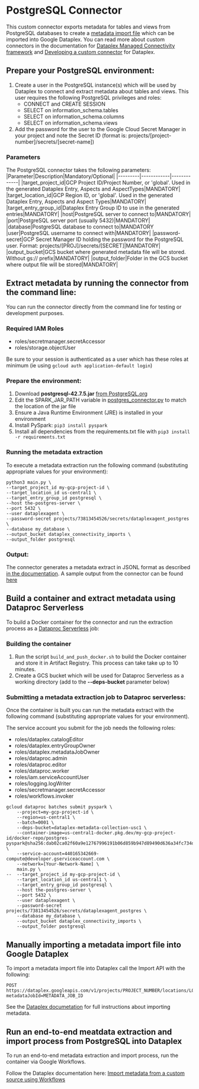 # PostgreSQL Connector

This custom connector exports metadata for tables and views from PostgreSQL databases to create a [metadata import file](https://cloud.google.com/dataplex/docs/import-metadata#components) which can be imported into Google Dataplex. 
You can read more about custom connectors in the documentation for [Dataplex Managed Connectivity framework](https://cloud.google.com/dataplex/docs/managed-connectivity-overview) and [Developing a custom connector](https://cloud.google.com/dataplex/docs/develop-custom-connector) for Dataplex.

## Prepare your PostgreSQL environment:

1. Create a user in the PostgreSQL instance(s) which will be used by Dataplex to connect and extract metadata about tables and views. This user requires the following PostgreSQL privileges and roles: 
    * CONNECT and CREATE SESSION
    * SELECT on information_schema.tables
    * SELECT on information_schema.columns
    * SELECT on information_schema.views
2. Add the password for the user to the Google Cloud Secret Manager in your project and note the Secret ID (format is: projects/[project-number]/secrets/[secret-name])

### Parameters
The PostgreSQL connector takes the following parameters:
|Parameter|Description|Mandatory/Optional|
|---------|------------|-------------|
|target_project_id|GCP Project ID/Project Number, or 'global'. Used in the generated Dataplex Entry, Aspects and AspectTypes|MANDATORY|
|target_location_id|GCP Region ID, or 'global'. Used in the generated Dataplex Entry, Aspects and Aspect Types|MANDATORY|
|target_entry_group_id|Dataplex Entry Group ID to use in the generated entries|MANDATORY|
|host|PostgreSQL server to connect to|MANDATORY|
|port|PostgreSQL server port (usually 5432)|MANDATORY|
|database|PostgreSQL database to connect to|MANDATORY
|user|PostgreSQL username to connect with|MANDATORY|
|password-secret|GCP Secret Manager ID holding the password for the PostgreSQL user. Format: projects/[PROJ]/secrets/[SECRET]|MANDATORY|
|output_bucket|GCS bucket where generated metadata file will be stored. Without gs:// prefix|MANDATORY|
|output_folder|Folder in the GCS bucket where output file will be stored|MANDATORY|

## Extract metadata by running the connector from the command line:

You can run the connector directly from the command line for testing or development purposes.

### Required IAM Roles
- roles/secretmanager.secretAccessor
- roles/storage.objectUser

Be sure to your session is authenticated as a user which has these roles at minimum (ie using ```gcloud auth application-default login```)

### Prepare the environment:
1. Download **postgresql-42.7.5.jar** [from PostgreSQL.org](https://jdbc.postgresql.org/download/)
2. Edit the SPARK_JAR_PATH variable in [postgres_connector.py](src/postgres_connector.py) to match the location of the jar file
3. Ensure a Java Runtime Environment (JRE) is installed in your environment
4. Install PySpark: `pip3 install pyspark`
5. Install all dependencies from the requirements.txt file with `pip3 install -r requirements.txt`

### Running the metadata extraction
To execute a metadata extraction run the following command (substituting appropriate values for your environment):

```shell 
python3 main.py \
--target_project_id my-gcp-project-id \
--target_location_id us-central1 \
--target_entry_group_id postgresql \
--host the-postgres-server \
--port 5432 \
--user dataplexagent \
--password-secret projects/73813454526/secrets/dataplexagent_postgres \
--database my_database \
--output_bucket dataplex_connectivity_imports \
--output_folder postgresql
```

### Output:
The connector generates a metadata extract in JSONL format as described [in the documentation](https://cloud.google.com/dataplex/docs/import-metadata#metadata-import-file). A sample output from the connector can be found [here](sample/postgres-output-dvdrental.jsonl)

## Build a container and extract metadata using Dataproc Serverless

To build a Docker container for the connector and run the extraction process as a [Dataproc Serverless](https://cloud.google.com/dataproc-serverless/docs) job:

### Building the container
1. Run the script ```build_and_push_docker.sh``` to build the Docker container and store it in Artifact Registry. This process can take take up to 10 minutes.
2. Create a GCS bucket which will be used for Dataproc Serverless as a working directory (add to the **--deps-bucket** parameter below)

### Submitting a metadata extraction job to Dataproc serverless:
Once the container is built you can run the metadata extract with the following command (substituting appropriate values for your environment). 

The service account you submit for the job needs the following roles:

- roles/dataplex.catalogEditor
- roles/dataplex.entryGroupOwner
- roles/dataplex.metadataJobOwner
- roles/dataproc.admin
- roles/dataproc.editor
- roles/dataproc.worker
- roles/iam.serviceAccountUser
- roles/logging.logWriter
- roles/secretmanager.secretAccessor
- roles/workflows.invoker


```shell
gcloud dataproc batches submit pyspark \
    --project=my-gcp-project-id \
    --region=us-central1 \
    --batch=0001 \
    --deps-bucket=dataplex-metadata-collection-usc1 \  
    --container-image=us-central1-docker.pkg.dev/my-gcp-project-id/docker-repo/postgres-pyspark@sha256:dab02ca02f60a9e12767996191b06d859b947d89490d636a34fc734d4a0b6d08 \
    --service-account=440165342669-compute@developer.gserviceaccount.com \
    --network=[Your-Network-Name] \
    main.py \
--  --target_project_id my-gcp-project-id \
    --target_location_id us-central1 \
    --target_entry_group_id postgresql \
    --host the-postgres-server \
    --port 5432 \
    --user dataplexagent \
    --password-secret projects/73813454526/secrets/dataplexagent_postgres \
    --database my_database \
    --output_bucket dataplex_connectivity_imports \
    --output_folder postgresql
```

## Manually importing a metadata import file into Google Dataplex

To import a metadata import file into Dataplex call the Import API with the following:

```http
POST https://dataplex.googleapis.com/v1/projects/PROJECT_NUMBER/locations/LOCATION_ID/metadataJobs?metadataJobId=METADATA_JOB_ID
```

See the [Dataplex documetation](https://cloud.google.com/dataplex/docs/import-metadata#import-metadata) for full instructions about importing metadata.

## Run an end-to-end meatdata extraction and import process from PostgreSQL into Dataplex

To run an end-to-end metadata extraction and import process, run the container via Google Workflows. 

Follow the Dataplex documentation here: [Import metadata from a custom source using Workflows ](https://cloud.google.com/dataplex/docs/import-using-workflows-custom-source)
